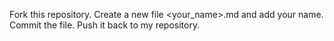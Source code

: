 
Fork this repository. Create a new file <your_name>.md and add your name. Commit the file. Push it back to my repository.